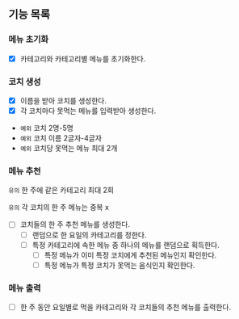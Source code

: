 ## 기능 목록

### 메뉴 초기화
- [x] 카테고리와 카테고리별 메뉴를 초기화한다.

### 코치 생성
- [x] 이름을 받아 코치를 생성한다.
- [x] 각 코치마다 못먹는 메뉴를 입력받아 생성한다.
- `예외` 코치 2명-5명
- `예외` 코치 이름 2글자-4글자
- `예외` 코치당 못먹는 메뉴 최대 2개

### 메뉴 추천
`유의` 한 주에 같은 카테고리 최대 2회

`유의` 각 코치의 한 주 메뉴는 중복 x
- [ ] 코치들의 한 주 추천 메뉴를 생성한다.
  - [ ] 랜덤으로 한 요일의 카테고리를 정한다.
  - [ ] 특정 카테고리에 속한 메뉴 중 하나의 메뉴를 랜덤으로 획득한다.
    - [ ] 특정 메뉴가 이미 특정 코치에게 추천된 메뉴인지 확인한다.
    - [ ] 특정 메뉴가 특정 코치가 못먹는 음식인지 확인한다.

### 메뉴 출력
- [ ] 한 주 동안 요일별로 먹을 카테고리와 각 코치들의 추천 메뉴를 출력한다.